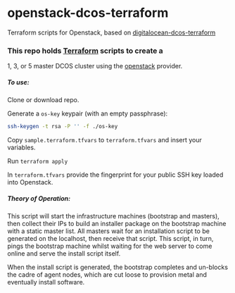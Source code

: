 # openstack-dcos-terraform
Terraform scripts for Openstack, based on [digitalocean-dcos-terraform](https://github.com/jmarhee/digitalocean-dcos-terraform)

### This repo holds [Terraform](https://www.terraform.io/) scripts to create a
1, 3, or 5 master DCOS cluster using the [openstack](https://www.openstack.org)
provider.

##### To use:

Clone or download repo.

Generate a `os-key` keypair (with an empty passphrase):

```bash
ssh-keygen -t rsa -P '' -f ./os-key
```

Copy `sample.terraform.tfvars` to `terraform.tfvars` and insert your variables.

Run `terraform apply`

In `terraform.tfvars` provide the fingerprint for your public SSH key loaded into Openstack.

##### Theory of Operation:

This script will start the infrastructure machines (bootstrap and masters),
then collect their IPs to build an installer package on the bootstrap machine
with a static master list. All masters wait for an installation script to be
generated on the localhost, then receive that script. This script, in turn,
pings the bootstrap machine whilst waiting for the web server to come online
and serve the install script itself.

When the install script is generated, the bootstrap completes and un-blocks
the cadre of agent nodes, which are  cut loose to provision metal and
eventually install software.
